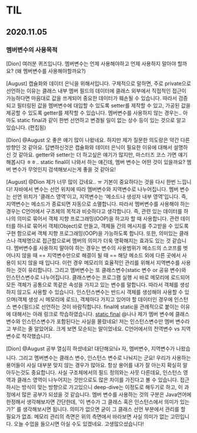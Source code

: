 # TIL

## 2020.11.05

### 멤버변수의 사용목적

[Dion]
여러분 퀴즈입니다.
멤버변수는 언제 사용해야하고 언제 사용하지 말아야 할까요?
(왜 멤버변수를 사용해야할까요?)

[August]
캡슐화와 데이터 은닉을 위해서입니다.
구체적으로 말하면, 주로 private으로 선언하는 이유는 클래스 내부 멤버 필드의 데이터에 클래스 외부에서  직접적인 접근이 가능하다면 마음대로 값을 쓰게되어 중요한 데이터가 훼손될 수 있습니다. 따라서 검증되고 필터링된 값을 멤버변수에 대입할 수 있도록 setter를 제작할 수 있고, 가공된 값을 제공할 수 있도록 getter를 제작할 수 있습니다.
멤버변수를 사용하지 않는 경우는.. 아마도 static final과 같이 한번 선언하고 변경될 일이 없는 상수 등이 있는 것으로 알고 있습니다. (편집됨) 

[Dion]
@August 오 좋은 얘기 많이 나왔네요.
하지만 제가 질문한 의도랑은 약간 다른 방향인 것 같아요.
답변하신것은 캡슐화와 데이터 은닉이 필요한 이유에 대해서 설명하신 것 같아요.
getter와 setter는 더 하고싶은 얘기가 많지만, 마스터즈 코스 가면 얘기해봅시다 ㅎㅎ..
static final이 나와서 하는 얘긴데,
멤버 변수는 어떤 것이 있을까요?
멤버 변수가 무엇인지 검색해보시는게 좋을 것 같아요!

[August]
@Dion 제가 너무 많이 갔네요.. ㅠ 기본이 중요하다는 것을 다시 한번 느낍니다!
자바에서 변수는 선언 위치에 따라 멤버변수와 지역변수로 나누어집니다. 멤버 변수는 선언 위치가 '클래스 영역'이고, 지역변수는 '메소드나 생성자 내부 영역'입니다. 즉, 지역변수는 메소드가 종료되면 자동으로 소멸합니다.
따라서 멤버변수를 사용해야 하는 경우는 C언어에서 구조체의 목적과 비슷하다고 생각합니다. 즉, 관련 있는 데이터를 하나의 의미로 묶어서 객체 지향 프로그래밍(OOP)을 하고자 할 때 사용합니다. 관련 데이터를 하나로 묶어서 객체(Object)로 만들고, 객체들 간의 메시지를 주고받을 수 있도록 구현 함으로써 객체 지향 프로그래밍(OOP)을 가능하도록 합니다. 또한, 의미있는 클래스나 객체명으로 접근함으로써 멤버의 의미가 더욱 명확해지는 효과도 있는 것 같습니다.
멤버변수를 사용하지 말아야 하는 경우는 변수의 사용범위가 메소드의 스코프를 벗어나지 않을 때 == 지역변수만으로 해결이 될 때 == 해당 메소드 외에 다른 곳에서 사용이 되지 않을 때 입니다. 이런 경우 메모리의 효율적인 관리를 위해서 지역변수를 사용하는 것이 유리합니다.
그리고 멤버변수는 또 클래스변수(static 변수 or 공유 변수)와 인스턴스변수로 나누어집니다. 클래스변수는 프로그램 실행 시 바로 메모리에 로드되어 모든 객체가 공통으로 똑같은 속성을 가지고 있는 변수를 말합니다. 따라서 객체를 생성하지 않고도 사용할 수 있습니다. 인스턴스변수는 반드시 객체를 생성해야 사용할 수 있으며(객체 생성 시 메모리에 로드), 객체마다 가지고 있어야 할 데이터인 경우에 인스턴스 변수(필드)로 선언하는 것이 바람직합니다.
final에 static을 관례적으로 붙이는 이유에 대해서는 아래 링크로 학습하였습니다.
[static final](https://djkeh.github.io/articles/Why-should-final-member-variables-be-conventionally-static-in-Java-kor/)
@나나 제가 멤버 변수에 클래스 변수와 인스턴스변수가 포함된다는 사실을 몰랐네요! 저는 인스턴스변수만 멤버 변수라고 부르는 줄 알았어요. 크게 보면 모순되는 말이었네요. C언어에서의 전역변수 vs 지역변수로 착각했습니다.


[Dion]
@August
공부 열심히 하셨네요! 대단해요!:+1:
자, 멤버변수, 지역변수가 나왔습니다.
그리고 멤버변수는 클래스 변수, 인스턴스 변수로 나눠지는 군요!
우리가 사용하는 용어들이 사실 대부분 맞지 않는 경우가 많아요. 항상 용어를 내가 잘 아는지 확실히 알아두는것도 중요합니다.
사실 구조체에서의 필드 정의와는 사뭇 다른데요, 인스턴스 영역과 클래스 영역이 나누어지는 것만으로도 많은 차이를 가진다고 볼 수 있습니다.
접근 하시는 방식이 맞는 방향으로 가고있으니 deep-dive는 이정도로 해두기로 하고, 이 과정에서 많은 공부가 되셨을 것 같습니다.
멤버 변수를 사용하는 것의 구분은 Java언어에 한정해서 생각해보자면 간단한데, '이 변수가 그 클래스 혹은 인스턴스에서 의미가 있는가?' 를 생각해보시면 됩니다. 의미가 없으면 굳이 그 클래스 선언 부분에서 관리를 할 필요가 없죠.
메모리 관리의 측면은 위의 측면에서 바라보면 사실 의미가 없는 고민입니다. 오늘 수업을 들으시면 아실 수도 있겠네요.
고생많으셨습니다!
